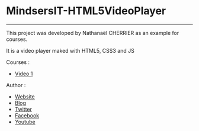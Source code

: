 # MindsersIT-HTML5VideoPlayer
---

This project was developed by Nathanaël CHERRIER as an example for courses.

It is a video player maked with HTML5, CSS3 and JS

Courses :
- [Video 1](http://blog.nathanaelcherrier.com/2015/11/13/livecoding-html5-video-player/)

Author :
- [Website](http://nathanaelcherrier.com)
- [Blog](http://blog.nathanaelcherrier.com)
- [Twitter](https://twitter.com/MindsersIT)
- [Facebook](https://www.facebook.com/MindsersIT/)
- [Youtube](https://www.youtube.com/channel/UC9FajTyEA4M8K6cF4174Zlw)